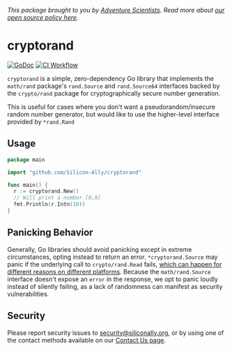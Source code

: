 _This package brought to you by [Adventure
Scientists](https://adventurescientists.org). Read more about [our open source
policy here](https://siliconally.org/policies/open-source/)._

# cryptorand

[![GoDoc](https://pkg.go.dev/badge/github.com/Silicon-Ally/cryptorand?status.svg)](https://pkg.go.dev/github.com/Silicon-Ally/cryptorand?tab=doc)
[![CI Workflow](https://github.com/Silicon-Ally/cryptorand/actions/workflows/test.yml/badge.svg)](https://github.com/Silicon-Ally/cryptorand/actions?query=branch%3Amain)

`cryptorand` is a simple, zero-dependency Go library that implements the
`math/rand` package's `rand.Source` and `rand.Source64` interfaces backed by
the `crypto/rand` package for cryptographically secure number generation.

This is useful for cases where you don't want a pseudorandom/insecure random
number generator, but would like to use the higher-level interface provided by
`*rand.Rand`

## Usage

```go
package main

import "github.com/Silicon-Ally/cryptorand"

func main() {
  r := cryptorand.New()
  // Will print a number [0,9]
  fmt.Println(r.Intn(10))
}
```

## Panicking Behavior

Generally, Go libraries should avoid panicking except in extreme circumstances,
opting instead to return an error. `*cryptorand.Source` may panic if the
underlying call to `crypto/rand.Read` fails, [which can happen for different
reasons on different
platforms](https://cs.opensource.google/go/go/+/refs/tags/go1.18.3:src/crypto/rand/).
Because the `math/rand.Source` interface doesn't expose an `error` in the
response, we opt to panic loudly instead of silently failing, as a lack of
randomness can manifest as security vulnerabilities.

## Security

Please report security issues to security@siliconally.org, or by using one of
the contact methods available on our [Contact Us
page](https://siliconally.org/contact/).
